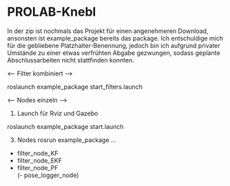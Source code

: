 # PROLAB-Knebl


In der zip ist nochmals das Projekt für einen angenehmeren Download, ansonsten ist example_package bereits das package.
Ich entschuldige mich für die gebliebene Platzhalter-Benennung, jedoch bin ich aufgrund privater
Umstände zu einer etwas verfrühten Abgabe gezwungen, sodass geplante Abschlussarbeiten nicht stattfinden konnten.



<--  Filter kombiniert -->


roslaunch example_package start_filters.launch 



<--  Nodes einzeln -->

1. Launch für Rviz und Gazebo
   
roslaunch example_package start.launch

3. Nodes
rosrun example_package ...
- filter_node_KF    
- filter_node_EKF   
- filter_node_PF   
(- pose_logger_node)


